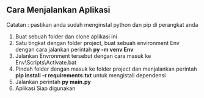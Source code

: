 <h2>Cara Menjalankan Aplikasi</h2>
<p>Catatan : pastikan anda sudah menginstal python dan pip di perangkat anda</p>
<ol>
  <li>Buat sebuah folder dan clone aplikasi ini</li>
  <li>Satu tingkat dengan folder project, buat sebuah environment Env dengan cara jalankan perintah <strong>py -m venv Env</strong></li>
  <li>Jalankan Envronment tersebut dengan cara masuk ke Env\Scripts\Activate.bat</li>
  <li>Pindah folder dengan masuk ke folder project dan menjalankan perintah <strong>pip install -r requirements.txt</strong> untuk mengistall dependensi</li>
  <li>Jalankan perintah <strong>py main.py </strong></li>
  <li>Aplikasi Siap digunakan</li>
</ol>
